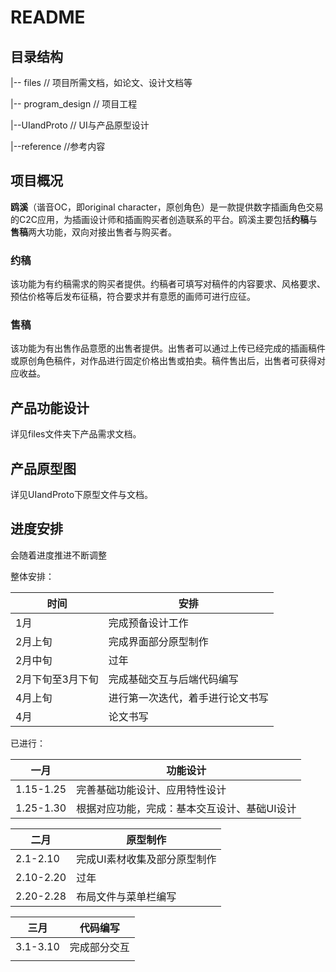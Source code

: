 # README

## 目录结构

|-- files // 项目所需文档，如论文、设计文档等

|-- program_design // 项目工程

|--UIandProto // UI与产品原型设计

|--reference //参考内容



## 项目概况

**鸥溪**（谐音OC，即original character，原创角色）是一款提供数字插画角色交易的C2C应用，为插画设计师和插画购买者创造联系的平台。鸥溪主要包括**约稿**与**售稿**两大功能，双向对接出售者与购买者。

### 约稿

该功能为有约稿需求的购买者提供。约稿者可填写对稿件的内容要求、风格要求、预估价格等后发布征稿，符合要求并有意愿的画师可进行应征。

### 售稿

该功能为有出售作品意愿的出售者提供。出售者可以通过上传已经完成的插画稿件或原创角色稿件，对作品进行固定价格出售或拍卖。稿件售出后，出售者可获得对应收益。



## 产品功能设计

详见files文件夹下产品需求文档。



## 产品原型图

详见UIandProto下原型文件与文档。



## 进度安排

会随着进度推进不断调整

整体安排：

| 时间   | 安排                     |
| --------- | ------------------------------------------------------ |
| 1月 |  完成预备设计工作 |
| 2月上旬 | 完成界面部分原型制作         |
| 2月中旬 | 过年            |
| 2月下旬至3月下旬 | 完成基础交互与后端代码编写 |
| 4月上旬 | 进行第一次迭代，着手进行论文书写 |
| 4月 | 论文书写       |

已进行：

| 一月     | 功能设计                     |
| --------- | ------------------------------------------------------ |
| 1.15-1.25 | 完善基础功能设计、应用特性设计                         |
| 1.25-1.30 | 根据对应功能，完成：基本交互设计、基础UI设计 |

| 二月     | 原型制作                       |
| --------- | ------------------------------------------------------ |
| 2.1-2.10 | 完成UI素材收集及部分原型制作                         |
| 2.10-2.20 | 过年 |
|  2.20-2.28 | 布局文件与菜单栏编写 |

| 三月     | 代码编写                      |
| --------- | ------------------------------------------------------ |
| 3.1-3.10 |  完成部分交互 |
| | |








